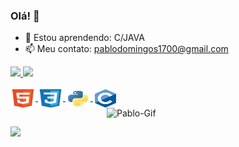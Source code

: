 ### Olá! 👋

- 🌱 Estou aprendendo: C/JAVA
- 📫 Meu contato: pablodomingos1700@gmail.com

 <div>
  <a href="https://github.com/Pablodomingos">
  <img height="160em" src="https://github-readme-stats.vercel.app/api?username=Pablodomingos&show_icons=true&theme=discord_old_blurple&include_all_commits=true&count_private=true"/>
  <img height="160em" src="https://github-readme-stats.vercel.app/api/top-langs/?username=Pablodomingos&layout=compact&langs_count=7&theme=discord_old_blurple"/>
</div>
<div style="display: inline_block"><br>
  <img align="center" alt="Pablo-HTML" height="30" width="40" src="https://raw.githubusercontent.com/devicons/devicon/master/icons/html5/html5-original.svg">
  <img align="center" alt="Pablo-CSS" height="30" width="40" src="https://raw.githubusercontent.com/devicons/devicon/master/icons/css3/css3-original.svg">
  <img align="center" alt="Pablo-Python" height="30" width="40" src="https://raw.githubusercontent.com/devicons/devicon/master/icons/python/python-original.svg">
  <img align="center" alt="Pablo-C" height="30" width="40" src="https://raw.githubusercontent.com/devicons/devicon/master/icons/c/c-original.svg">
  <img align="right" alt="Pablo-Gif" height="200" width="350" src="https://cdn.discordapp.com/attachments/882997166266794008/882997197128491058/9kA5.gif">
</div>
  
  ##
 
<div>  
  <a href="https://www.linkedin.com/in/pablo-domingos-5516b01b6/" target="_blank"><img src="https://img.shields.io/badge/-LinkedIn-%230077B5?style=for-the-badge&logo=linkedin&logoColor=dark" target="_blank"></a> 
</div>
